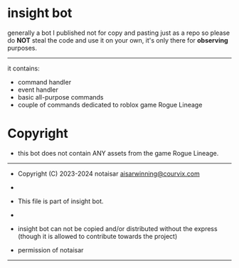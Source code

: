 # insight bot

generally a bot I published not for copy and pasting just as a repo so please do **NOT** steal the code and use it on your own, it's only there for **observing** purposes.

*******************************************

it contains:
- command handler
- event handler
- basic all-purpose commands
- couple of commands dedicated to roblox game Rogue Lineage

# Copyright

- this bot does not contain ANY assets from the game Rogue Lineage.

*******************************************************

* Copyright (C) 2023-2024 notaisar <aisarwinning@courvix.com>

*

* This file is part of insight bot.

*

* insight bot can not be copied and/or distributed without the express (though it is allowed to contribute towards the project)

* permission of notaisar

*******************************************************